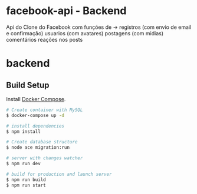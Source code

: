 # facebook-api - Backend
Api do Clone do Facebook
com funçóes de ->
registros (com envio de email e confirmação)
usuarios (com avatares)
postagens (com midias)
comentários
reações nos posts


# backend

## Build Setup

Install [Docker Compose](https://docs.docker.com/compose/install/).

```bash
# Create container with MySQL
$ docker-compose up -d

# install dependencies
$ npm install

# Create database structure
$ node ace migration:run

# server with changes watcher
$ npm run dev

# build for production and launch server
$ npm run build
$ npm run start
